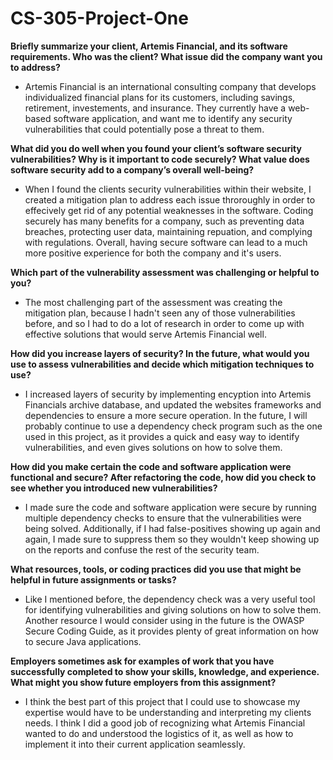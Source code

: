 # CS-305-Project-One

**Briefly summarize your client, Artemis Financial, and its software requirements. Who was the client? What issue did the company want you to address?**
- Artemis Financial is an international consulting company that develops individualized financial plans for its customers, including savings, retirement, investements, and insurance. They currently have a web-based software application, and want me to identify any security vulnerabilities that could potentially pose a threat to them.

 **What did you do well when you found your client’s software security vulnerabilities? Why is it important to code securely? What value does software security add to a company’s overall well-being?** 

- When I found the clients security vulnerabilities within their website, I created a mitigation plan to address each issue throroughly in order to effecively get rid of any potential weaknesses in the software. Coding securely has many benefits for a company, such as preventing data breaches, protecting user data, maintaining repuation, and complying with regulations. Overall, having secure software can lead to a much more positive experience for both the company and it's users.

**Which part of the vulnerability assessment was challenging or helpful to you?**

- The most challenging part of the assessment was creating the mitigation plan, because I hadn't seen any of those vulnerabilities before, and so I had to do a lot of research in order to come up with effective solutions that would serve Artemis Financial well.

**How did you increase layers of security? In the future, what would you use to assess vulnerabilities and decide which mitigation techniques to use?**

- I increased layers of security by implementing encyption into Artemis Financials archive database, and updated the websites frameworks and dependencies to ensure a more secure operation. In the future, I will probably continue to use a dependency check program such as the one used in this project, as it provides a quick and easy way to identify vulnerabilities, and even gives solutions on how to solve them.

**How did you make certain the code and software application were functional and secure? After refactoring the code, how did you check to see whether you introduced new vulnerabilities?**

- I made sure the code and software application were secure by running multiple dependency checks to ensure that the vulnerabilities were being solved. Additionally, if I had false-positives showing up again and again, I made sure to suppress them so they wouldn't keep showing up on the reports and confuse the rest of the security team.

**What resources, tools, or coding practices did you use that might be helpful in future assignments or tasks?**

- Like I mentioned before, the dependency check was a very useful tool for identifying vulnerabilities and giving solutions on how to solve them. Another resource I would consider using in the future is the OWASP Secure Coding Guide, as it provides plenty of great information on how to secure Java applications.

**Employers sometimes ask for examples of work that you have successfully completed to show your skills, knowledge, and experience. What might you show future employers from this assignment?**

- I think the best part of this project that I could use to showcase my expertise would have to be understanding and interpreting my clients needs. I think I did a good job of recognizing what Artemis Financial wanted to do and understood the logistics of it, as well as how to implement it into their current application seamlessly.
